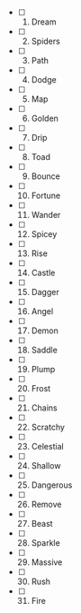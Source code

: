 - [ ] 1. Dream
- [ ] 2. Spiders
- [ ] 3. Path
- [ ] 4. Dodge
- [ ] 5. Map
- [ ] 6. Golden
- [ ] 7. Drip
- [ ] 8. Toad
- [ ] 9. Bounce
- [ ] 10. Fortune
- [ ] 11. Wander
- [ ] 12. Spicey
- [ ] 13. Rise
- [ ] 14. Castle
- [ ] 15. Dagger
- [ ] 16. Angel
- [ ] 17. Demon
- [ ] 18. Saddle
- [ ] 19. Plump
- [ ] 20. Frost
- [ ] 21. Chains
- [ ] 22. Scratchy
- [ ] 23. Celestial
- [ ] 24. Shallow
- [ ] 25. Dangerous
- [ ] 26. Remove
- [ ] 27. Beast
- [ ] 28. Sparkle
- [ ] 29. Massive
- [ ] 30. Rush
- [ ] 31. Fire
